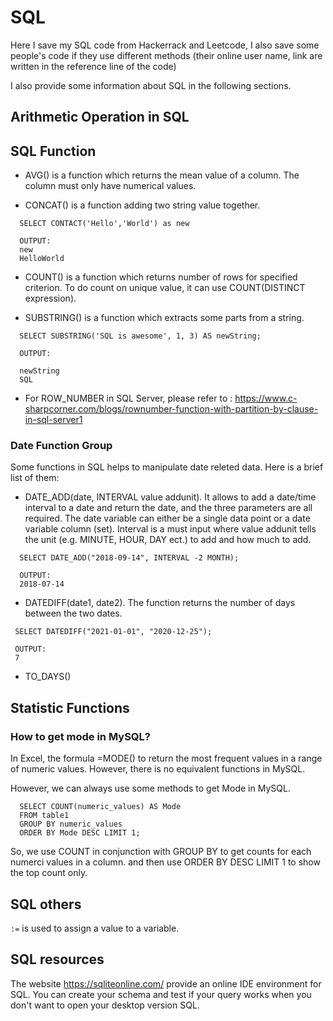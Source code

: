 # SQL

Here I save my SQL code from Hackerrack and Leetcode, I also save some people's code if they use different methods (their online user name, link are written in the reference line of the code)

I also provide some information about SQL in the following sections.

## Arithmetic Operation in SQL



## SQL Function

* AVG() is a function which returns the mean value of a column. The column must only have numerical values.

* CONCAT() is a function adding two string value together.

```
  SELECT CONTACT('Hello','World') as new

  OUTPUT: 
  new
  HelloWorld

```

* COUNT() is a function which returns number of rows for specified criterion. To do count on unique value, it can use COUNT(DISTINCT expression).

* SUBSTRING() is a function which extracts some parts from a string.

```
  SELECT SUBSTRING('SQL is awesome', 1, 3) AS newString;

  OUTPUT: 

  newString
  SQL

```

* For ROW_NUMBER in SQL Server, please refer to : https://www.c-sharpcorner.com/blogs/rownumber-function-with-partition-by-clause-in-sql-server1

### Date Function Group

Some functions in SQL helps to manipulate date releted data. Here is a brief list of them:

* DATE_ADD(date, INTERVAL value addunit). It allows to add a date/time interval to a date and return the date, and the three parameters are all required. The date variable can either be a single data point or a date variable column (set). Interval is a must input where value addunit tells the unit (e.g. MINUTE, HOUR, DAY ect.) to add and how much to add. 

```
  SELECT DATE_ADD("2018-09-14", INTERVAL -2 MONTH);
  
  OUTPUT:
  2018-07-14
```

* DATEDIFF(date1, date2). The function returns the number of days between the two dates.

```
 SELECT DATEDIFF("2021-01-01", "2020-12-25");
 
 OUTPUT:
 7

```

* TO_DAYS()

## Statistic Functions

### How to get mode in MySQL?

In Excel, the formula =MODE() to return the most frequent values in a range of numeric values. However, there is no equivalent functions in MySQL.

However, we can always use some methods to get Mode in MySQL.

```
  SELECT COUNT(numeric_values) AS Mode 
  FROM table1
  GROUP BY numeric_values
  ORDER BY Mode DESC LIMIT 1;
```
So, we use COUNT in conjunction with GROUP BY to get counts for each numerci values in a column. and then use ORDER BY DESC LIMIT 1 to show the top count only.

## SQL others

`:=` is used to assign a value to a variable. 

## SQL resources

The website https://sqliteonline.com/ provide an online IDE environment for SQL. You can create your schema and test if your query works when you don't want to open your desktop version SQL.
